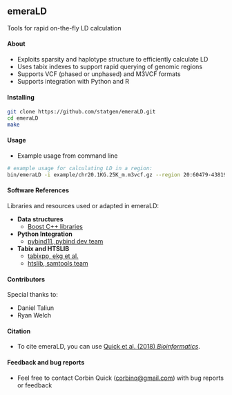 ## emeraLD
Tools for rapid on-the-fly LD calculation
#### About
- Exploits sparsity and haplotype structure to efficiently calculate LD 
- Uses tabix indexes to support rapid querying of genomic regions
- Supports VCF (phased or unphased) and M3VCF formats
- Supports integration with Python and R

#### Installing 
```bash
git clone https://github.com/statgen/emeraLD.git  
cd emeraLD  
make  
```
#### Usage 
- Example usage from command line  
```bash
# example usage for calculating LD in a region:
bin/emeraLD -i example/chr20.1KG.25K_m.m3vcf.gz --region 20:60479-438197 --stdout | bgzip -c > output.txt.gz

```

#### Software References
Libraries and resources used or adapted in emeraLD:
- **Data structures**
  - [Boost C++ libraries](https://www.boost.org/)
- **Python Integration** 
  - [pybind11, pybind dev team](https://github.com/pybind/pybind11)
- **Tabix and HTSLIB**
  - [tabixpp, ekg et al.](https://github.com/ekg/tabixpp)
  - [htslib, samtools team](https://github.com/samtools/htslib)

#### Contributors
Special thanks to:
- Daniel Taliun
- Ryan Welch

#### Citation
- To cite emeraLD, you can use [Quick et al. (2018) *Bioinformatics*](https://doi.org/10.1093/bioinformatics/bty547).

#### Feedback and bug reports
- Feel free to contact Corbin Quick (corbinq@gmail.com) with bug reports or feedback
